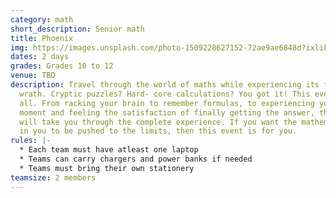 ```yaml
---
category: math
short_description: Senior math
title: Phoenix
img: https://images.unsplash.com/photo-1509228627152-72ae9ae6848d?ixlib=rb-4.0.3&ixid=M3wxMjA3fDB8MHxzZWFyY2h8MTB8fG1hdGh8ZW58MHx8MHx8fDA%3D&auto=format&fit=crop&w=900&q=60
dates: 2 days
grades: Grades 10 to 12
venue: TBD
description: Travel through the world of maths while experiencing its full
  wrath. Cryptic puzzles? Hard- core calculations? You got it! This event has it
  all. From racking your brain to remember formulas, to experiencing your eureka
  moment and feeling the satisfaction of finally getting the answer, this event
  will take you through the complete experience. If you want the mathematician
  in you to be pushed to the limits, then this event is for you.
rules: |-
  * Each team must have atleast one laptop
  * Teams can carry chargers and power banks if needed
  * Teams must bring their own stationery
teamsize: 2 members
---
```

